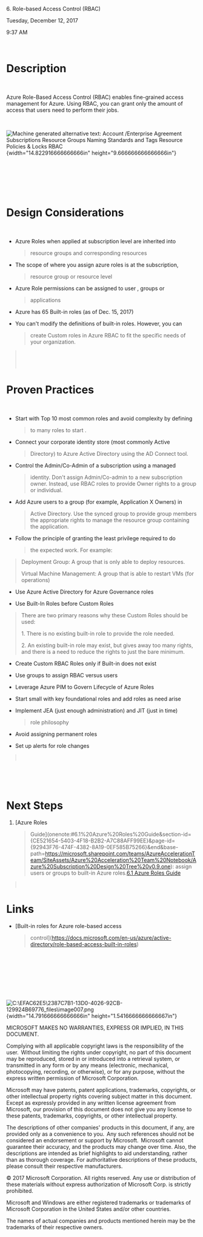 6\. Role-based Access Control (RBAC)

Tuesday, December 12, 2017

9:37 AM

 

Description
===========

 

Azure Role-Based Access Control (RBAC) enables fine-grained access
management for Azure. Using RBAC, you can grant only the amount of
access that users need to perform their jobs.

 

![Machine generated alternative text: Account /Enterprise Agreement
Subscriptions Resource Groups Naming Standards and Tags Resource
Policies & Locks RBAC ](media/image1.png){width="14.822916666666666in"
height="9.666666666666666in"}

 

 

 

Design Considerations
=====================

 

-   Azure Roles when applied at subscription level are inherited into
    > resource groups and corresponding resources

-   The scope of where you assign azure roles is at the subscription,
    > resource group or resource level

-   Azure Role permissions can be assigned to user , groups or
    > applications

-   Azure has 65 Built-in roles (as of Dec. 15, 2017)

-   You can't modify the definitions of built-in roles. However, you can
    > create Custom roles in Azure RBAC to fit the specific needs of
    > your organization.

>  
>
>  

Proven Practices
================

 

-   Start with Top 10 most common roles and avoid complexity by defining
    > to many roles to start .

-   Connect your corporate identity store (most commonly Active
    > Directory) to Azure Active Directory using the AD Connect tool.

-   Control the Admin/Co-Admin of a subscription using a managed
    > identity. Don\'t assign Admin/Co-admin to a new subscription
    > owner. Instead, use RBAC roles to provide Owner rights to a group
    > or individual.

-   Add Azure users to a group (for example, Application X Owners) in
    > Active Directory. Use the synced group to provide group members
    > the appropriate rights to manage the resource group containing the
    > application.

-   Follow the principle of granting the least privilege required to do
    > the expected work. For example:

> Deployment Group: A group that is only able to deploy resources.
>
> Virtual Machine Management: A group that is able to restart VMs (for
> operations)

-   Use Azure Active Directory for Azure Governance roles

-   Use Built-In Roles before Custom Roles

> There are two primary reasons why these Custom Roles should be used:
>
> 1\. There is no existing built-in role to provide the role needed.
>
> 2\. An existing built-in role may exist, but gives away too many rights,
> and there is a need to reduce the rights to just the bare minimum.

-   Create Custom RBAC Roles only if Built-in does not exist

-   Use groups to assign RBAC versus users

-   Leverage Azure PIM to Govern Lifecycle of Azure Roles

-   Start small with key foundational roles and add roles as need arise

-   Implement JEA (just enough administration) and JIT (just in time)
    > role philosophy

-   Avoid assigning permanent roles

-   Set up alerts for role changes

>  

 

 

Next Steps
==========

1.  [Azure Roles
    > Guide](onenote:#6.1%20Azure%20Roles%20Guide&section-id={CE521654-5403-4F18-B2B2-A7C88AFF99EE}&page-id={92943F76-474F-4382-8A19-0EF585B75266}&end&base-path=https://microsoft.sharepoint.com/teams/AzureAccelerationTeam/SiteAssets/Azure%20Acceleration%20Team%20Notebook/Azure%20Subscription%20Design%20Tree%20v0.9.one):
    > assign users or groups to built-in Azure roles.[6.1 Azure Roles
    > Guide](onenote:#6.1%20Azure%20Roles%20Guide&section-id={CE521654-5403-4F18-B2B2-A7C88AFF99EE}&page-id={92943F76-474F-4382-8A19-0EF585B75266}&end&base-path=https://microsoft.sharepoint.com/teams/AzureAccelerationTeam/SiteAssets/Azure%20Acceleration%20Team%20Notebook/Azure%20Subscription%20Design%20Tree%20v0.9.one)

>  

Links
=====

-   [Built-in roles for Azure role-based access
    > control](https://docs.microsoft.com/en-us/azure/active-directory/role-based-access-built-in-roles)

 

 

 

 

![C:\\EFAC62E5\\2387C7B1-13D0-4026-92CB-129924B69776\_files\\image007.png](media/image7.png){width="14.791666666666666in"
height="1.5416666666666667in"}

MICROSOFT MAKES NO WARRANTIES, EXPRESS OR IMPLIED, IN THIS DOCUMENT.  

Complying with all applicable copyright laws is the responsibility of
the user.  Without limiting the rights under copyright, no part of this
document may be reproduced, stored in or introduced into a retrieval
system, or transmitted in any form or by any means (electronic,
mechanical, photocopying, recording, or otherwise), or for any purpose,
without the express written permission of Microsoft Corporation.  

Microsoft may have patents, patent applications, trademarks, copyrights,
or other intellectual property rights covering subject matter in this
document.  Except as expressly provided in any written license agreement
from Microsoft, our provision of this document does not give you any
license to these patents, trademarks, copyrights, or other intellectual
property.  

The descriptions of other companies' products in this document, if any,
are provided only as a convenience to you.  Any such references should
not be considered an endorsement or support by Microsoft.  Microsoft
cannot guarantee their accuracy, and the products may change over time.
Also, the descriptions are intended as brief highlights to aid
understanding, rather than as thorough coverage. For authoritative
descriptions of these products, please consult their respective
manufacturers. 

© 2017 Microsoft Corporation. All rights reserved. Any use or
distribution of these materials without express authorization of
Microsoft Corp. is strictly prohibited. 

Microsoft and Windows are either registered trademarks or trademarks of
Microsoft Corporation in the United States and/or other countries. 

The names of actual companies and products mentioned herein may be the
trademarks of their respective owners. 